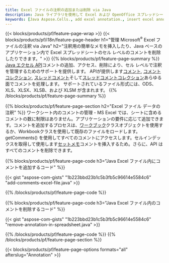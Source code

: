 ```yaml
---
title: Excel ファイルの注釈の追加または削除 via Java
description: Java ライブラリを使用して Excel および OpenOffice スプレッドシートのデータ注釈を追加または削除します。
keywords: [Java Aspose.Cells., add excel annotation., insert excel annotation., access excel annotation., remove excel annotation., delete excel annotation., add annotation in excel., insert annotation in excel., access annotation in excel., remove annotation in excel., delete annotation in excel]
---
```

{{< blocks/products/pf/feature-page-wrap >}}
{{< blocks/products/pf/i18n/feature-page-header h1="管理 Microsoft<sup>&reg;</sup> Excel ファイルの注釈 via Java" h2="注釈用の簡単なメモを挿入したり、Java ベースのアプリケーション内で Excel スプレッドシートのセル レベルのコメントを削除したりできます。" >}}
{{% blocks/products/pf/feature-page-summary %}}
[Java エクセル API](/cells/ja/java/)コメントの追加、アクセス、削除により、セル レベルで注釈を管理するためのサポートを提供します。 APIが提供します[コメント](https://reference.aspose.com/cells/java/com.aspose.cells/Comment), [コメントコレクション](https://reference.aspose.com/cells/java/com.aspose.cells/CommentCollection), [スレッドコメント](https://reference.aspose.com/cells/java/com.aspose.cells/ThreadedComment)そして[スレッドコメントコレクション](https://reference.aspose.com/cells/java/com.aspose.cells/ThreadedCommentCollection)あらゆる面でコメントを処理します。
サポートされているファイル形式には、ODS、XLS、XLSX、XLSB、および XLSM が含まれます。
{{% /blocks/products/pf/feature-page-summary %}}

{{% blocks/products/pf/feature-page-section h2="Excel ファイル データの注釈" %}}
ワークシート内のコメントの管理 - MS Excel では、シートに含めるコメントの数に制限はありません。アプリケーションの要件に応じて追加できます。コメントを追加するプロセスは、[ワークブック](https://reference.aspose.com/cells/java/com.aspose.cells/Workbook)クラスオブジェクトを使用するか、Workbookクラスを使用して既存のファイルをロードします。 getComments() を使用してすべてのコメントにアクセスします。セルインデックスを取得して使用します[セットメモ](https://reference.aspose.com/cells/java/com.aspose.cells/comment#Note)コメントを挿入するため。さらに、API はすべてのコメントを削除できます。

{{% blocks/products/pf/feature-page-code h3="Java Excel ファイル内にコメントを追加するコード" %}}

{{< gist "aspose-com-gists" "1b223bbd23b1c5b3fb5c96614e5584c6" "add-comments-excel-file.java" >}}

{{% /blocks/products/pf/feature-page-code %}}

{{% blocks/products/pf/feature-page-code h3="Java Excel ファイル内のコメントを削除するコード" %}}

{{< gist "aspose-com-gists" "1b223bbd23b1c5b3fb5c96614e5584c6" "remove-annotation-in-spreadsheet.java" >}}

{{% /blocks/products/pf/feature-page-code %}}
{{% /blocks/products/pf/feature-page-section %}}

{{< blocks/products/pf/feature-page-options formats="all" afterslug="Annotation" >}}
